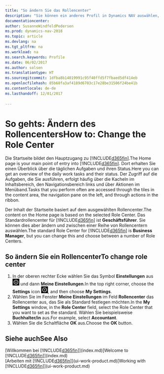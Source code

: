 ```yaml
---
title: "So ändern Sie das Rollencenter"
description: "Sie können ein anderes Profil in Dynamics NAV auswählen, um zu ändern, was Sie auf Ihrer Homepage sehen."
documentationcenter: 
author: SusanneWindfeldPedersen
ms.prod: dynamics-nav-2018
ms.topic: article
ms.devlang: na
ms.tgt_pltfrm: na
ms.workload: na
ms.search.keywords: Profile
ms.date: 06/02/2017
ms.author: solsen
ms.translationtype: HT
ms.sourcegitcommit: 1dfba8b14019991c95f40ffd5f7fbaed5df414eb
ms.openlocfilehash: 85b68fa3af4189d6703c17e28be31506f24be41b
ms.contentlocale: de-de
ms.lasthandoff: 12/01/2017

---
```

# <a name="how-to-change-the-role-center"></a><span data-ttu-id="94ba5-103">So gehts: Ändern des Rollencenters</span><span class="sxs-lookup"><span data-stu-id="94ba5-103">How to: Change the Role Center</span></span>
<span data-ttu-id="94ba5-104">Die Startseite bildet den Hauptzugang zu [!INCLUDE[d365fin](includes/d365fin_md.md)].</span><span class="sxs-lookup"><span data-stu-id="94ba5-104">The Home page is your main point of entry into [!INCLUDE[d365fin](includes/d365fin_md.md)].</span></span> <span data-ttu-id="94ba5-105">Dort erhalten Sie einen Überblick über die täglichen Aufgaben und ihren Status.</span><span class="sxs-lookup"><span data-stu-id="94ba5-105">Here you can get an overview of the daily work tasks and their status.</span></span> <span data-ttu-id="94ba5-106">Der Zugriff auf die Aufgaben, die Sie ausführen, erfolgt häufig über die Kacheln im Inhaltsbereich, den Navigationsbereich links und über Aktionen im Menüband.</span><span class="sxs-lookup"><span data-stu-id="94ba5-106">Tasks that you perform often are accessed through the tiles in the content area, the navigation pane on the left, and through actions in the ribbon.</span></span>

<span data-ttu-id="94ba5-107">Der Inhalt der Startseite basiert auf dem ausgewählten Rollencenter.</span><span class="sxs-lookup"><span data-stu-id="94ba5-107">The content on the Home page is based on the selected Role Center.</span></span> <span data-ttu-id="94ba5-108">Das Standardrollencenter für [!INCLUDE[d365fin](includes/d365fin_md.md)] ist **Geschäftsführer**. Sie können dies aber ändern und zwischen einer Reihe von Rollencentern auswählen.</span><span class="sxs-lookup"><span data-stu-id="94ba5-108">The standard Role Center for [!INCLUDE[d365fin](includes/d365fin_md.md)] is **Business Manager**, but you can change this and choose between a number of Role Centers.</span></span>

## <a name="to-change-role-center"></a><span data-ttu-id="94ba5-109">So ändern Sie ein Rollencenter</span><span class="sxs-lookup"><span data-stu-id="94ba5-109">To change role center</span></span>
1. <span data-ttu-id="94ba5-110">In der oberen rechter Ecke wählen Sie das Symbol **Einstellungen** aus ![Einstellungen](media/ui-experience/settings_icon_small.png "Einstellungssymbol Rollencenter") und dann **Meine Einstellungen**.</span><span class="sxs-lookup"><span data-stu-id="94ba5-110">In the top right corner, choose the **Settings** icon ![Settings](media/ui-experience/settings_icon_small.png "Settings icon for role center"), and then choose **My Settings**.</span></span>
2. <span data-ttu-id="94ba5-111">Wählen Sie im Fenster **Meine Einstellungen** im Feld **Rollencenter** das Rollencenter aus, das Sie als Standard festlegen möchten.</span><span class="sxs-lookup"><span data-stu-id="94ba5-111">In the **My Settings** window, in the **Role Center** field, select the Role Center that you want to set as the standard.</span></span> <span data-ttu-id="94ba5-112">Wählen Sie beispielsweise **Buchhalter/in** aus.</span><span class="sxs-lookup"><span data-stu-id="94ba5-112">For example, select **Accountant**.</span></span>
3. <span data-ttu-id="94ba5-113">Wählen Sie die Schaltfläche **OK** aus.</span><span class="sxs-lookup"><span data-stu-id="94ba5-113">Choose the **OK** button.</span></span>

## <a name="see-also"></a><span data-ttu-id="94ba5-114">Siehe auch</span><span class="sxs-lookup"><span data-stu-id="94ba5-114">See Also</span></span>
<span data-ttu-id="94ba5-115">[Willkommen bei [!INCLUDE[d365fin](includes/d365fin_md.md)]](index.md)</span><span class="sxs-lookup"><span data-stu-id="94ba5-115">[Welcome to [!INCLUDE[d365fin](includes/d365fin_md.md)]](index.md)</span></span>  
<span data-ttu-id="94ba5-116">[Arbeiten mit [!INCLUDE[d365fin](includes/d365fin_md.md)]](ui-work-product.md)</span><span class="sxs-lookup"><span data-stu-id="94ba5-116">[Working with [!INCLUDE[d365fin](includes/d365fin_md.md)]](ui-work-product.md)</span></span>  

